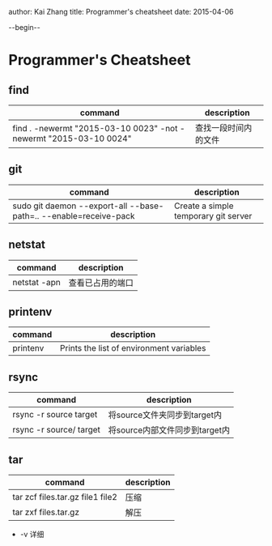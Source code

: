 author: Kai Zhang
title: Programmer's cheatsheet
date: 2015-04-06

--begin--

# Programmer's Cheatsheet

## find

| command | description |
| ------- | ----------- |
| find . -newermt "2015-03-10 0023" -not -newermt "2015-03-10 0024" | 查找一段时间内的文件 |

## git

| command | description |
| ------- | ----------- |
| sudo git daemon --export-all --base-path=.. --enable=receive-pack | Create a simple temporary git server |

## netstat

| command | description |
| ------- | ----------- |
| netstat -apn | 查看已占用的端口 |

## printenv

| command | description |
| ------- | ----------- |
| printenv | Prints the list of environment variables |

## rsync

| command | description |
| ------- | ----------- |
| rsync -r source target | 将source文件夹同步到target内 |
| rsync -r source/ target | 将source内部文件同步到target内 |


## tar

| command | description |
| ------- | ----------- |
| tar zcf files.tar.gz file1 file2 | 压缩 |
| tar zxf files.tar.gz | 解压 |

*  -v 详细 
